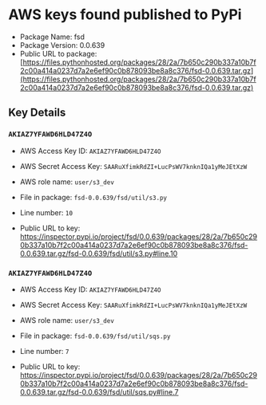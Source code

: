 # AWS keys found published to PyPi

* Package Name: fsd
* Package Version: 0.0.639
* Public URL to package: [https://files.pythonhosted.org/packages/28/2a/7b650c290b337a10b7f2c00a414a0237d7a2e6ef90c0b878093be8a8c376/fsd-0.0.639.tar.gz](https://files.pythonhosted.org/packages/28/2a/7b650c290b337a10b7f2c00a414a0237d7a2e6ef90c0b878093be8a8c376/fsd-0.0.639.tar.gz)

## Key Details

### `AKIAZ7YFAWD6HLD47Z4O`

* AWS Access Key ID: `AKIAZ7YFAWD6HLD47Z4O`
* AWS Secret Access Key: `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` 
* AWS role name: `user/s3_dev`
* File in package: `fsd-0.0.639/fsd/util/s3.py`
* Line number: `10`

* Public URL to key: https://inspector.pypi.io/project/fsd/0.0.639/packages/28/2a/7b650c290b337a10b7f2c00a414a0237d7a2e6ef90c0b878093be8a8c376/fsd-0.0.639.tar.gz/fsd-0.0.639/fsd/util/s3.py#line.10



### `AKIAZ7YFAWD6HLD47Z4O`

* AWS Access Key ID: `AKIAZ7YFAWD6HLD47Z4O`
* AWS Secret Access Key: `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` 
* AWS role name: `user/s3_dev`
* File in package: `fsd-0.0.639/fsd/util/sqs.py`
* Line number: `7`

* Public URL to key: https://inspector.pypi.io/project/fsd/0.0.639/packages/28/2a/7b650c290b337a10b7f2c00a414a0237d7a2e6ef90c0b878093be8a8c376/fsd-0.0.639.tar.gz/fsd-0.0.639/fsd/util/sqs.py#line.7


